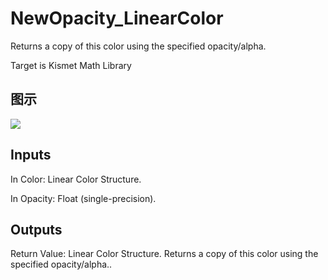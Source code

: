# NewOpacity_LinearColor

Returns a copy of this color using the specified opacity/alpha.

Target is Kismet Math Library

## 图示

![]($-20221218-19475279.png)

## Inputs

In Color: Linear Color Structure.

In Opacity: Float (single-precision).  

## Outputs

Return Value: Linear Color Structure. Returns a copy of this color using the specified opacity/alpha..

